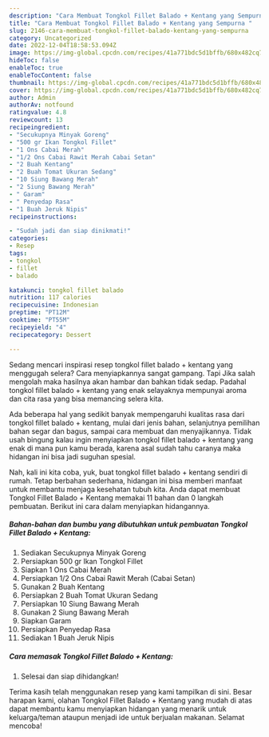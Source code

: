 ```yaml
---
description: "Cara Membuat Tongkol Fillet Balado + Kentang yang Sempurna "
title: "Cara Membuat Tongkol Fillet Balado + Kentang yang Sempurna "
slug: 2146-cara-membuat-tongkol-fillet-balado-kentang-yang-sempurna
category: Uncategorized
date: 2022-12-04T18:58:53.094Z
image: https://img-global.cpcdn.com/recipes/41a771bdc5d1bffb/680x482cq70/tongkol-fillet-balado-kentang-foto-resep-utama.jpg
hideToc: false
enableToc: true
enableTocContent: false
thumbnail: https://img-global.cpcdn.com/recipes/41a771bdc5d1bffb/680x482cq70/tongkol-fillet-balado-kentang-foto-resep-utama.jpg
cover: https://img-global.cpcdn.com/recipes/41a771bdc5d1bffb/680x482cq70/tongkol-fillet-balado-kentang-foto-resep-utama.jpg
author: Admin
authorAv: notfound
ratingvalue: 4.8
reviewcount: 13
recipeingredient:
- "Secukupnya Minyak Goreng"
- "500 gr Ikan Tongkol Fillet"
- "1 Ons Cabai Merah"
- "1/2 Ons Cabai Rawit Merah Cabai Setan"
- "2 Buah Kentang"
- "2 Buah Tomat Ukuran Sedang"
- "10 Siung Bawang Merah"
- "2 Siung Bawang Merah"
- " Garam"
- " Penyedap Rasa"
- "1 Buah Jeruk Nipis"
recipeinstructions:

- "Sudah jadi dan siap dinikmati!"
categories:
- Resep
tags:
- tongkol
- fillet
- balado

katakunci: tongkol fillet balado 
nutrition: 117 calories
recipecuisine: Indonesian
preptime: "PT12M"
cooktime: "PT55M"
recipeyield: "4"
recipecategory: Dessert

---
```



Sedang mencari inspirasi resep tongkol fillet balado + kentang yang menggugah selera? Cara menyiapkannya sangat gampang. Tapi Jika salah mengolah maka hasilnya akan hambar dan bahkan tidak sedap. Padahal tongkol fillet balado + kentang yang enak selayaknya mempunyai aroma dan cita rasa yang bisa memancing selera kita.


Ada beberapa hal yang sedikit banyak mempengaruhi kualitas rasa dari tongkol fillet balado + kentang, mulai dari jenis bahan, selanjutnya pemilihan bahan segar dan bagus, sampai cara membuat dan menyajikannya. Tidak usah bingung kalau ingin menyiapkan tongkol fillet balado + kentang yang enak di mana pun kamu berada, karena asal sudah tahu caranya maka hidangan ini bisa jadi suguhan spesial.




Nah, kali ini kita coba, yuk, buat tongkol fillet balado + kentang sendiri di rumah. Tetap berbahan sederhana, hidangan ini bisa memberi manfaat untuk membantu menjaga kesehatan tubuh kita. Anda dapat membuat Tongkol Fillet Balado + Kentang memakai 11 bahan dan 0 langkah pembuatan. Berikut ini cara dalam menyiapkan hidangannya.

<!--inarticleads1-->

##### Bahan-bahan dan bumbu yang dibutuhkan untuk pembuatan Tongkol Fillet Balado + Kentang:

1. Sediakan Secukupnya Minyak Goreng
1. Persiapkan 500 gr Ikan Tongkol Fillet
1. Siapkan 1 Ons Cabai Merah
1. Persiapkan 1/2 Ons Cabai Rawit Merah (Cabai Setan)
1. Gunakan 2 Buah Kentang
1. Persiapkan 2 Buah Tomat Ukuran Sedang
1. Persiapkan 10 Siung Bawang Merah
1. Gunakan 2 Siung Bawang Merah
1. Siapkan  Garam
1. Persiapkan  Penyedap Rasa
1. Sediakan 1 Buah Jeruk Nipis




<!--inarticleads2-->

##### Cara memasak Tongkol Fillet Balado + Kentang:


1. Selesai dan siap dihidangkan!



Terima kasih telah menggunakan resep yang kami tampilkan di sini. Besar harapan kami, olahan Tongkol Fillet Balado + Kentang yang mudah di atas dapat membantu kamu menyiapkan hidangan yang menarik untuk keluarga/teman ataupun menjadi ide untuk berjualan makanan. Selamat mencoba!
